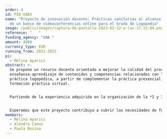 ```yaml
---
order: 4
id: PID-UAB3
name: "Proyecto de innovación docente: Prácticas sanitarias al alcance: creación
  de un banco de videoconferencias online para el Grado de Logopedia"
image: /public/images/captura-de-pantalla-2023-02-22-a-las-17.13.04.png
reference: "   "
funding_agency: "UAB "
amount: 4000
currency_type: EUR
running_from: 2021-2022
pi:
  - Melina Aparici
abstract: >-
  Se propone un recurso docente orientado a mejorar la calidad del proceso de
  enseñanza-aprendizaje de contenidos y competencias relacionados con la
  práctica logopédica, a partir de complementar la práctica presencial con
  formación práctica virtual.


  Partiendo de la experiencia adquirida en la organización de la *I y II Jornada Interuniversitaria Online de Práctica Logopédica*, se plantea una acción relacionada pero sostenible a medio y largo plazo que consiste en diseñar y crear un banco de videoconferencias destinado a la formación práctica asistencial. La construcción de este banco se basará en la información sobre áreas de interés, autopercepción de competencias no dominadas y formatos considerados realmente prácticos obtenida del mismo alumnado en estas acciones previas. 


  Esperamos que este proyecto contribuya a cubrir las necesidades de formación práctica del alumnado de Logopedia, grado sanitario que requiere de una alta carga de prácticas, a partir de poner a su disposición un recurso para (a) poder enfrentarse con una masa crítica de casos y practicar su análisis en base a unos objetivos diagnósticos, (b) tener acceso a la explicación y aplicación de técnicas y estrategias de intervención poco conocidas o de difícil dominio y (c) practicar el razonamiento clínico sobre casos de difícil acceso, sin que haya necesariamente docentes y centros implicados presencialmente.
members:
  - Melina Aparici
  - Alondra Camus
  - Paula Resina
---
```

